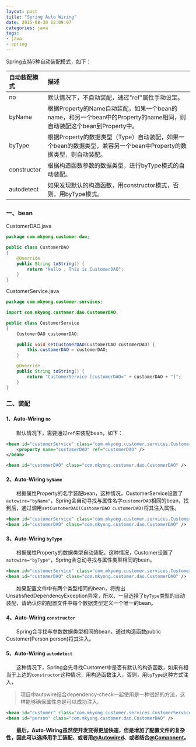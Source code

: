 ```yaml
---
layout: post
title: "Spring Auto Wiring"
date: 2015-08-30 12:09:07
categories: java
tags: 
- java
- spring
---
```

Spring支持5种自动装配模式，如下：

|自动装配模式   | 描述           |
|:------------|:---------------|
| no          | 默认情况下，不自动装配，通过"ref"属性手动设定。|
| byName      | 根据Property的Name自动装配，如果一个bean的name，和另一个bean中的Property的name相同，则自动装配这个bean到Property中。|
| byType      | 根据Property的数据类型（Type）自动装配，如果一个bean的数据类型，兼容另一个bean中Property的数据类型，则自动装配。|
| constructor | 根据构造函数参数的数据类型，进行byType模式的自动装配。|
| autodetect  | 如果发现默认的构造函数，用constructor模式，否则，用byType模式。|

### 一、bean
CustomerDAO.java
```java
package com.mkyong.customer.dao;

public class CustomerDAO 
{
    @Override
    public String toString() {
        return "Hello , This is CustomerDAO";
    }	
}
```

CustomerService.java
```java
package com.mkyong.customer.services;

import com.mkyong.customer.dao.CustomerDAO;

public class CustomerService 
{
    CustomerDAO customerDAO;

    public void setCustomerDAO(CustomerDAO customerDAO) {
        this.customerDAO = customerDAO;
    }

    @Override
    public String toString() {
        return "CustomerService [customerDAO=" + customerDAO + "]";
    }			
}
```

### 二、装配

#### 1、Auto-Wiring `no`
　　默认情况下，需要通过`ref`来装配bean，如下：
```xml
<bean id="customerService" class="com.mkyong.customer.services.CustomerService">
    <property name="customerDAO" ref="customerDAO" />
</bean>

<bean id="customerDAO" class="com.mkyong.customer.dao.CustomerDAO" />
```

#### 2、Auto-Wiring `byName`
　　根据属性Property的名字装配bean，这种情况，CustomerService设置了`autowire="byName"`，Spring会自动寻找与属性名字`customerDAO`相同的bean，找到后，通过调用`setCustomerDAO(CustomerDAO customerDAO)`将其注入属性。
```xml
<bean id="customerService" class="com.mkyong.customer.services.CustomerService" autowire="byName">
<bean id="customerDAO" class="com.mkyong.customer.dao.CustomerDAO" />
```

#### 3、Auto-Wiring `byType`
　　根据属性Property的数据类型自动装配，这种情况，Customer设置了`autowire="byType"`，Spring会总动寻找与属性类型相同的bean。
```xml
<bean id="customerService" class="com.mkyong.customer.services.CustomerService" autowire="byType">
<bean id="customerDAO" class="com.mkyong.customer.dao.CustomerDAO" />
```
　　如果配置文件中有两个类型相同的bean，将抛出UnsatisfiedDependencyException异常，所以，一旦选择了`byType`类型的自动装配，请确认你的配置文件中每个数据类型定义一个唯一的bean。

#### 4、Auto-Wiring `constructor`
　　Spring会寻找与参数数据类型相同的bean，通过构造函数public Customer(Person person)将其注入。

#### 5、Auto-Wiring `autodetect`
　　这种情况下，Spring会先寻找Customer中是否有默认的构造函数，如果有相当于上边的`constructor`这种情况，用构造函数注入，否则，用`byType`这种方式注入，
>项目中autowire结合dependency-check一起使用是一种很好的方法，这样能够确保属性总是可以成功注入。

```xml
<bean id="customer" class="com.mkyong.customer.services.CustomerService" autowire="autodetect" dependency-check="objects" />
<bean id="person" class="com.mkyong.customer.dao.CustomerDAO" />
```

　　**最后，Auto-Wiring虽然使开发变得更加快速，但是增加了配置文件的复杂性，因此可以选择用手工装配、或者用[@Autowired](http://zhangyuyu.github.io/2015/08/30/Spring-Auto-Wiring-Autowired/)、或者结合[@Component](http://zhangyuyu.github.io/2015/08/30/Spring-Auto-scanning/)。**
